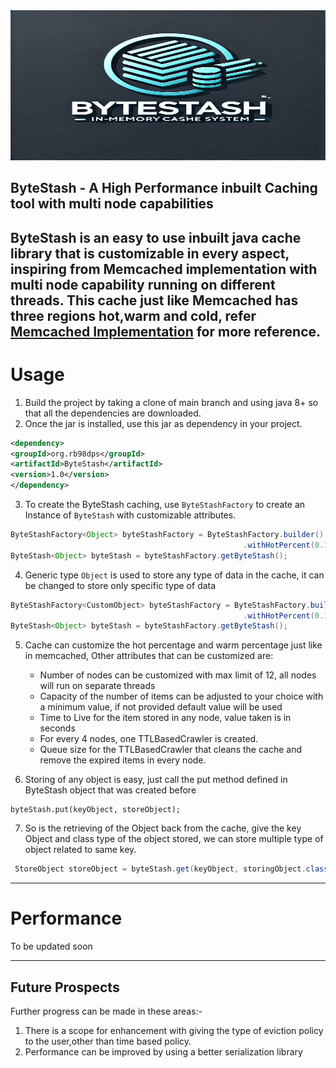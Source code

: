 
<img src="./scripts/logo.png" alt="Serenity" height="240" width="850">

## ByteStash - A High Performance inbuilt Caching tool with multi node capabilities

ByteStash is an easy to use inbuilt java cache library that is customizable in every aspect, inspiring from Memcached implementation with multi node capability running on different threads.
This cache just like Memcached has three regions hot,warm and cold, refer [Memcached Implementation](https://memcached.org/blog/modern-lru/#:~:text=HOT%20and%20WARM%20LRU%27s%20are,in%20the%20active%20queues%20needlessly.)
for more reference. 
-------------
# Usage 
1) Build the project by taking a clone of main branch and using java 8+ so that all the dependencies are downloaded.
2) Once the jar is installed, use this jar as dependency in your project. 
```xml
<dependency>
<groupId>org.rb98dps</groupId>
<artifactId>ByteStash</artifactId>
<version>1.0</version>
</dependency>
```

3) To create the ByteStash caching, use ```ByteStashFactory``` to create an Instance of ```ByteStash``` with customizable attributes.
```java
ByteStashFactory<Object> byteStashFactory = ByteStashFactory.builder().withNodes(5).withCapacity(50000L).withTimeToLive(100L)
                                                    .withHotPercent(0.1f).withWarmPercent(0.2f).withQueueSize(1000).build();
ByteStash<Object> byteStash = byteStashFactory.getByteStash();
```
4) Generic type ```Object``` is used to store any type of data in the cache, it can be changed to store only specific type of data 
```java
ByteStashFactory<CustomObject> byteStashFactory = ByteStashFactory.builder().withNodes(5).withCapacity(50000L).withTimeToLive(100L)
                                                    .withHotPercent(0.1f).withWarmPercent(0.2f).withQueueSize(1000).build();
ByteStash<Object> byteStash = byteStashFactory.getByteStash();
```
5) Cache can customize the hot percentage and warm percentage just like in memcached, Other attributes that can be customized are:
   * Number of nodes can be customized with max limit of 12, all nodes will run on separate threads
   * Capacity of the number of items can be adjusted to your choice with a minimum value, if not provided default value will be used
   * Time to Live for the item stored in any node, value taken is in seconds
   * For every 4 nodes, one TTLBasedCrawler is created.
   * Queue size for the TTLBasedCrawler that cleans the cache and remove the expired items in every node. 

6) Storing of any object is easy, just call the put method defined in ByteStash object that was created before
```
byteStash.put(keyObject, storeObject);
```
7) So is the retrieving of the Object back from the cache, give the key Object and class type of the object stored, we can store multiple type of object related to same key. 
```java
 StoreObject storeObject = byteStash.get(keyObject, storingObject.class);
```
-------------
# Performance 
To be updated soon

-------------
## Future Prospects
Further progress can be made in these areas:-

1) There is a scope for enhancement with giving the type of eviction policy to the user,other than time based policy.
2) Performance can be improved by using a better serialization library